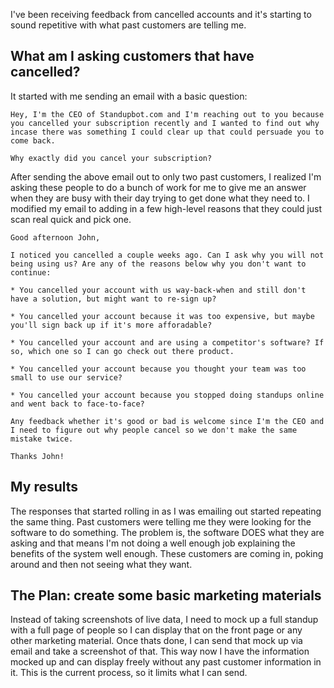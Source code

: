 I've been receiving feedback from cancelled accounts and it's starting to sound repetitive with what past customers are telling me.

## What am I asking customers that have cancelled?

It started with me sending an email with a basic question:

```
Hey, I'm the CEO of Standupbot.com and I'm reaching out to you because you cancelled your subscription recently and I wanted to find out why incase there was something I could clear up that could persuade you to come back.

Why exactly did you cancel your subscription?
```

After sending the above email out to only two past customers, I realized I'm asking these people to do a bunch of work for me to give me an answer when they are busy with their day trying to get done what they need to. I modified my email to adding in a few high-level reasons that they could just scan real quick and pick one.

```
Good afternoon John,

I noticed you cancelled a couple weeks ago. Can I ask why you will not being using us? Are any of the reasons below why you don't want to continue:

* You cancelled your account with us way-back-when and still don't have a solution, but might want to re-sign up?

* You cancelled your account because it was too expensive, but maybe you'll sign back up if it's more afforadable?

* You cancelled your account and are using a competitor's software? If so, which one so I can go check out there product.

* You cancelled your account because you thought your team was too small to use our service?

* You cancelled your account because you stopped doing standups online and went back to face-to-face?

Any feedback whether it's good or bad is welcome since I'm the CEO and I need to figure out why people cancel so we don't make the same mistake twice.

Thanks John!
```

## My results

The responses that started rolling in as I was emailing out started repeating the same thing. Past customers were telling me they were looking for the software to do something. The problem is, the software DOES what they are asking and that means I'm not doing a well enough job explaining the benefits of the system well enough. These customers are coming in, poking around and then not seeing what they want. 

## The Plan: create some basic marketing materials

Instead of taking screenshots of live data, I need to mock up a full standup with a full page of people so I can display that on the front page or any other marketing material.  Once thats done, I can send that mock up via email and take a screenshot of that. This way now I have the information mocked up and can display freely without any past customer information in it. This is the current process, so it limits what I can send. 
